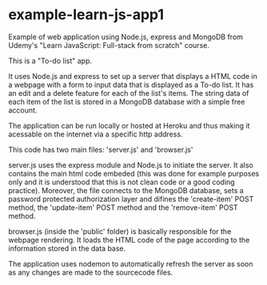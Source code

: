# example-learn-js-app1
Example of web application using Node.js, express and MongoDB from Udemy's "Learn JavaScript: Full-stack from scratch" course.

This is a "To-do list" app.

It uses Node.js and express to set up a server that displays a HTML code in a webpage with a form to input data that is displayed as a To-do list.
It has an edit and a delete feature for each of the list's items. The string data of each item of the list is stored in a MongoDB database with a simple free account.

The application can be run locally or hosted at Heroku and thus making it acessable on the internet via a specific http address.

This code has two main files: 'server.js' and 'browser.js'

server.js uses the express module and Node.js to initiate the server. It also contains the main html code embeded (this was done for example purposes only and it is understood that this is not clean code or a good coding practice). Moreover, the file connects to the MongoDB database, sets a password protected authorization layer and difines the 'create-item' POST method, the 'update-item' POST method and the 'remove-item' POST method.

browser.js (inside the 'public' folder) is basically responsible for the webpage rendering. It loads the HTML code of the page according to the information stored in the data base.

The application uses nodemon to automatically refresh the server as soon as any changes are made to the sourcecode files.

